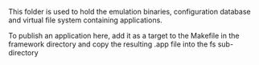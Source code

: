 This folder is used to hold the emulation binaries, configuration database and virtual file system containing
applications.

To publish an application here, add it as a target to the Makefile in the framework directory and
copy the resulting .app file into the fs sub-directory